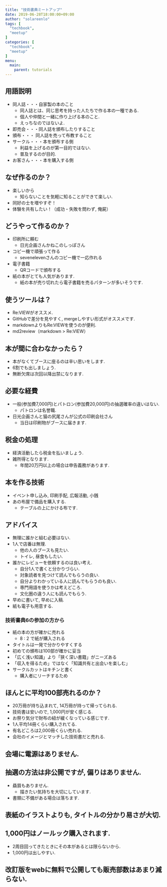 ```yaml
---
title: "技術書典ミートアップ"
date: 2019-06-28T18:00:00+09:00
author: "solareenlo"
tags: [
  "techbook",
  "meetup"
]
categories: [
  "techbook",
  "meetup"
]
menu:
  main:
    parent: tutorials
---
```


## 用語説明
- 同人誌・・・自家製の本のこと
    - 同人誌とは、同じ思考を持った人たちで作る本の一種である.
    - 個人や仲間と一緒に作り上げる本のこと.
    - えっちなのではないよ.
- 即売会・・・同人誌を頒布したりすること
- 頒布・・・ 同人誌を売って布教すること
- サークル・・・本を頒布する側
    - 利益を上げるのが第一目的ではない.
    - 普及するのが目的.
- お客さん・・・本を購入する側

## なぜ作るのか？
- 楽しいから
    - 知らないことを気軽に知ることができて楽しい.
- 同好の士を増やすぞ！
- 体験を共有したい！（成功・失敗を問わず, 俺屍）

## どうやって作るのか？
- 印刷所に頼む
    - 日光企画さんかねこのしっぽさん
- コピー機で頑張って作る
    - sevenelevenさんのコピー機で一応作れる
- 電子書籍
    - QRコードで頒布する
- 紙の本がとても人気があります.
    - 紙の本が売り切れたら電子書籍を売るパターンが多いそうです.

## 使うツールは？
- Re:VIEWがオススメ.
- GitHubで差分を見やすく, mergeしやすい形式がオススメです.
- markdownよりもRe:VIEWを使うのが便利.
- md2review（markdown > Re:VIEW）

## 本が間に合わなかったら？
- 本がなくてブースに座るのは辛い思いをします.
- 6割でも出しましょう.
- 無断欠席は次回以降出禁になります.

## 必要な経費
- 一般(参加費7,000円)とパトロン(参加費20,000円)の抽選確率の違いはない.
    - パトロンは名誉職.
- 日光企画さんと猫の尻尾さんが公式の印刷会社さん
    - 当日は印刷物がブースに届きます.

## 税金の処理
- 経済活動したら税金を払いましょう.
- 雑所得となります.
    - 年間20万円以上の場合は申告義務があります.

## 本を作る技術
- イベント申し込み, 印刷手配, 広報活動, 小銭
- あの布屋で備品を購入する.
    - テーブルの上にかける布です.

## アドバイス
- 無理に誰かと組む必要はない.
- 1人で店番は無理.
    - 他の人のブースも見たい.
    - トイレ, 昼食もしたい.
- 誰かにレビューを依頼するのは良い考え.
    - 自分1人で書くと分かりづらい.
    - 対象読者を見つけて読んでもらうの良い.
    - 自分よりわかっている人に読んでもらうのも良い.
    - 専門用語を使うかは考えどころ.
    - 文化圏の違う人にも読んでもらう.
- 早めに書いて, 早めに入稿.
- 紙も電子も用意する.

### 技術書典6の参加の方から
- 紙の本の方が確かに売れる
    - 8 : 2 で紙が購入される
- タイトルは一発で分かりやすくする
- 初めての頒布は100部が確かに妥当
- 「広く浅い知識」より「狭く深い書籍」がニーズある
- 「収入を得るため」ではなく「知識共有と出会いを楽しむ」
- サークルカットはキチンと書く
    - 購入者にリーチするため

## ほんとに平均100部売れるのか？
- 20万冊が持ち込まれて, 14万冊が持って帰ってられる.
- 技術書は安いので, 1,000円が安く感じる.
- お祭り気分で財布の紐が緩くなっている感じです.
- 1人平均14冊くらい購入されてる.
- 有名どころは2,000冊くらい売れる.
- 会社のイメージとマッチした技術書だと売れる.

## 会場に電源はありません.

## 抽選の方法は非公開ですが, 偏りはありません.
- 贔屓もありません.
    - 描きたい気持ちを大切にしています.
- 書類に不備がある場合は落ちます.

## 表紙のイラストよりも, タイトルの分かり易さが大切.

## 1,000円はノールック購入されます.
- 2周目回ってきたときにその本があるとは限らないから.
- 1,000円は出しやすい.

## 改訂版をwebに無料で公開しても販売部数はあまり減らない.
